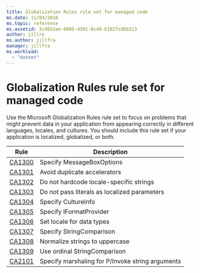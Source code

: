 ```yaml
---
title: Globalization Rules rule set for managed code
ms.date: 11/04/2016
ms.topic: reference
ms.assetid: 3c4032ee-0805-4581-8c48-b1827cd6b213
author: jillre
ms.author: jillfra
manager: jillfra
ms.workload:
  - "dotnet"
---
```

# Globalization Rules rule set for managed code

Use the Microsoft Globalization Rules rule set to focus on problems that might prevent data in your application from appearing correctly in different languages, locales, and cultures. You should include this rule set if your application is localized, globalized, or both.

|Rule|Description|
|----------|-----------------|
|[CA1300](../code-quality/ca1300.md)|Specify MessageBoxOptions|
|[CA1301](../code-quality/ca1301.md)|Avoid duplicate accelerators|
|[CA1302](../code-quality/ca1302.md)|Do not hardcode locale-specific strings|
|[CA1303](../code-quality/ca1303.md)|Do not pass literals as localized parameters|
|[CA1304](../code-quality/ca1304.md)|Specify CultureInfo|
|[CA1305](../code-quality/ca1305.md)|Specify IFormatProvider|
|[CA1306](../code-quality/ca1306.md)|Set locale for data types|
|[CA1307](../code-quality/ca1307.md)|Specify StringComparison|
|[CA1308](../code-quality/ca1308.md)|Normalize strings to uppercase|
|[CA1309](../code-quality/ca1309.md)|Use ordinal StringComparison|
|[CA2101](../code-quality/ca2101.md)|Specify marshaling for P/Invoke string arguments|
